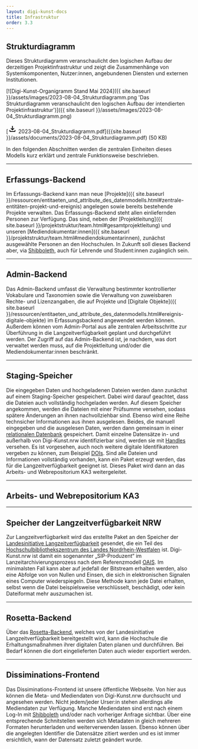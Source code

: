 ```yaml
---
layout: digi-kunst-docs
title: Infrastruktur
order: 3.3
---
```


## Strukturdiagramm
Dieses Strukturdiagramm veranschaulicht den logischen Aufbau der derzeitigen Projektinfrastruktur und zeigt die Zusammenhänge von Systemkomponenten, Nutzer:innen, angebundenen Diensten und externen Institutionen.

[![Digi-Kunst-Organigramm Stand Mai 2024]({{ site.baseurl }}/assets/images/2023-08-04_Strukturdiagramm.png 'Das Strukturdiagramm veranschaulicht den logischen Aufbau der intendierten Projektinfrastruktur')]({{ site.baseurl }}/assets/images/2023-08-04_Strukturdiagramm.png)

[<svg class="download-icon" xmlns="http://www.w3.org/2000/svg" height="24" viewBox="0 -960 960 960" width="24"><path d="M480-320 280-520l56-58 104 104v-326h80v326l104-104 56 58-200 200ZM240-160q-33 0-56.5-23.5T160-240v-120h80v120h480v-120h80v120q0 33-23.5 56.5T720-160H240Z"/></svg> 2023-08-04_Strukturdiagramm.pdf]({{site.baseurl }}/assets/documents/2023-08-04_Strukturdiagramm.pdf) (50 KB)

In den folgenden Abschnitten werden die zentralen Einheiten dieses Modells kurz erklärt und zentrale Funktionsweise beschrieben.

----

## Erfassungs-Backend

Im Erfassungs-Backend kann man neue [Projekte]({{ site.baseurl }}/ressourcen/entitaeten_und_attribute_des_datenmodells.html#zentrale-entitäten-projekt-und-ereignis) angelegen sowie bereits bestehende Projekte verwalten. Das Erfassungs-Backend steht allen einliefernden Personen zur Verfügung. Das sind, neben der [Projektleitung]({{ site.baseurl }}/projektstruktur/team.html#gesamtprojektleitung) und unseren [Mediendokumentar:innen]({{ site.baseurl }}/projektstruktur/team.html#mediendokumentarinnen), zunächst ausgewählte Personen an den Hochschulen. In Zukunft soll dieses Backend aber, via [Shibboleth](https://www.shibboleth.net/), auch für Lehrende und Student:innen zugänglich sein.

----

## Admin-Backend

Das Admin-Backend umfasst die Verwaltung bestimmter kontrollierter Vokabulare und Taxonomien sowie die Verwaltung von zuweisbaren Rechte- und Lizenzangaben, die auf Projekte und [Digitale Objekte]({{ site.baseurl }}/ressourcen/entitaeten_und_attribute_des_datenmodells.html#ereignis-digitale-objekte) im Erfassungsbackend angewendet werden können. Außerdem können vom Admin-Portal aus alle zentralen Arbeitsschritte zur Überführung in die Langzeitverfügbarkeit geplant und durchgeführt werden. Der Zugriff auf das Admin-Backend ist, je nachdem, was dort verwaltet werden muss, auf die Projektleitung und/oder die Mediendokumentar:innen beschränkt.

----

## Staging-Speicher

Die eingegeben Daten und hochgeladenen Dateien werden dann zunächst auf einem Staging-Speicher gespeichert. Dabei wird darauf geachtet, dass die Dateien auch vollständig hochgeladen werden. Auf diesem Speicher angekommen, werden die Dateien mit einer Prüfsumme versehen, sodass spätere Änderungen an ihnen nachvollziehbar sind. Ebenso wird eine Reihe technsicher Informationen aus ihnen ausgelesen. Beides, die manuell eingegeben und die ausgelesen Daten, werden dann gemeinsam in einer [relationalen Datenbank](https://www.ibm.com/de-de/topics/relational-databases) gespeichert. Damit einzelne Datensätze in- und außerhalb von Digi-Kunst.nrw identifizierbar sind, werden sie mit [Handles](https://www.handle.net/) versehen. Es ist vorgesehen, auch noch weitere digitale Identifikatoren vergeben zu können, zum Beispiel [DOIs](https://www.doi.org/). Sind alle Dateien und Informationen vollständig vorhanden, kann ein Paket erzeugt werden, das für die Langzeitverfügbarkeit geeignet ist. Dieses Paket wird dann an das Arbeits- und Webrepositorium KA3 weitergeleitet.

----

## Arbeits- und Webrepositorium KA3

----

## Speicher der Langzeitverfügbarkeit NRW

Zur Langzeitverfügbarkeit wird das erstellte Paket an den Speicher der [Landesinitiative Langzeitverfügbarkeit](https://www.lzv.nrw/) gesendet, die ein Teil des [Hochschulbibliothekszentrum des Landes Nordrhein-Westfalen](https://www.hbz-nrw.de/) ist. Digi-Kunst.nrw ist damit ein sogenannter „SIP-Produzent“ im Lanzeitarchivierungsprozess nach dem Referenzmodell [OAIS](https://www.forschungsdaten.org/index.php/OAI). Im minimalsten Fall kann aber auf jedefall der Bitstream erhalten werden, also eine Abfolge von von Nullen und Einsen, die sich in elektronischen Signalen eines Computer wiederspiegeln. Diese Methode kann jede Datei erhalten, selbst wenn die Datei beispielsweise verschlüsselt, beschädigt, oder kein Dateiformat mehr auszumachen ist.

----

## Rosetta-Backend

Über das [Rosetta-Backend](https://www.lzv.nrw/ueber-lzv/wie-funktioniert-lzv), welches von der Landesinitiative Langzeitverfügbarkeit bereitgestellt wird, kann die Hochschule die Erhaltungsmaßnahmen ihrer digitalen Daten planen und durchführen. Bei Bedarf können die dort eingelieferten Daten auch wieder exportiert werden.
 
----

## Dissiminations-Frontend

Das Dissiminations-Frontend ist unsere öffentliche Webseite. Von hier aus können die Meta- und Mediendaten von Digi-Kunst.nrw durchsucht und angesehen werden. Nicht jedem/jeder Urser:in stehen allerdings alle Mediendaten zur Verfügung. Manche Mediendaten sind erst nach einem Log-In mit [Shibboleth](https://www.shibboleth.net/) und/oder nach vorheriger Anfrage sichtbar. Über eine entsprechende Schnitstellen werden sich Metadaten in gleich mehreren Formaten herunterladen und weiterverwenden lassen. Ebenso können über die angelegten Identifier die Datensätze zitiert werden und es ist immer ersichtlich, wann der Datensatz zuletzt geändert wurde.
